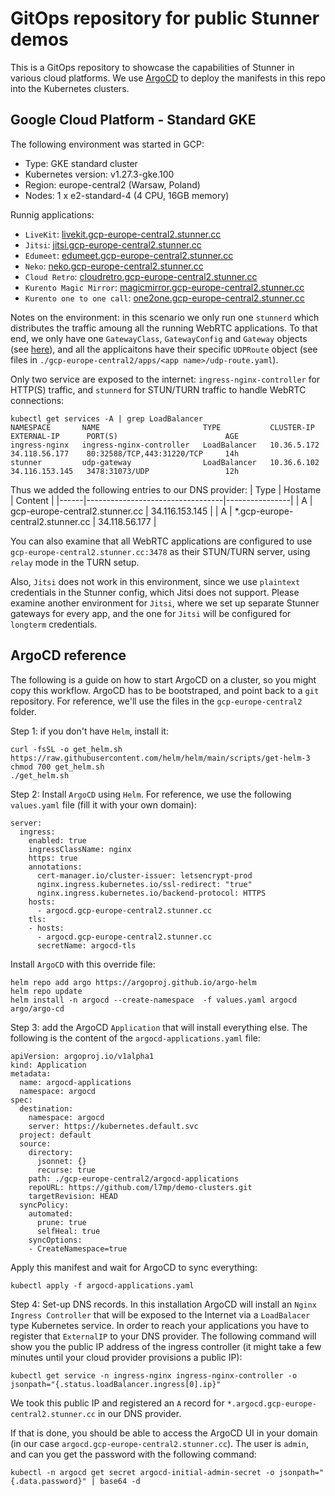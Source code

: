 # GitOps repository for public Stunner demos

This is a GitOps repository to showcase the capabilities of Stunner in various cloud platforms.
We use [ArgoCD](https://argo-cd.readthedocs.io/en/stable/) to deploy the manifests in this repo into the Kubernetes clusters.

## Google Cloud Platform - Standard GKE

The following environment was started in GCP:
 - Type: GKE standard cluster
 - Kubernetes version: v1.27.3-gke.100
 - Region: europe-central2 (Warsaw, Poland)
 - Nodes: 1 x e2-standard-4 (4 CPU, 16GB memory)

 Runnig applications:
  - `LiveKit`: [livekit.gcp-europe-central2.stunner.cc](https://livekit.gcp-europe-central2.stunner.cc)
  - `Jitsi`: [jitsi.gcp-europe-central2.stunner.cc](https://jitsi.gcp-europe-central2.stunner.cc)
  - `Edumeet`: [edumeet.gcp-europe-central2.stunner.cc](https://edumeet.gcp-europe-central2.stunner.cc)
  - `Neko`: [neko.gcp-europe-central2.stunner.cc](https://neko.gcp-europe-central2.stunner.cc)
  - `Cloud Retro`: [cloudretro.gcp-europe-central2.stunner.cc](https://cloudretro.gcp-europe-central2.stunner.cc)
  - `Kurento Magic Mirror`: [magicmirror.gcp-europe-central2.stunner.cc](https://magicmirror.gcp-europe-central2.stunner.cc)
  - `Kurento one to one call`: [one2one.gcp-europe-central2.stunner.cc](https://one2one.gcp-europe-central2.stunner.cc)

Notes on the environment: in this scenario we only run one `stunnerd` which distributes the traffic amoung all the running WebRTC applications. To that end, we only have one `GatewayClass`, `GatewayConfig` and `Gateway` objects (see [here](gcp-europe-central2/argocd-applications/stunner-common.yaml)), and all the applicaitons have their specific `UDPRoute` object (see files in `./gcp-europe-central2/apps/<app name>/udp-route.yaml`).

Only two service are exposed to the internet: `ingress-nginx-controller` for HTTP(S) traffic, and `stunnerd` for STUN/TURN traffic to handle WebRTC connections:
```
kubectl get services -A | grep LoadBalancer
NAMESPACE       NAME                       TYPE           CLUSTER-IP     EXTERNAL-IP      PORT(S)                        AGE           
ingress-nginx   ingress-nginx-controller   LoadBalancer   10.36.5.172    34.118.56.177    80:32588/TCP,443:31220/TCP     14h
stunner         udp-gateway                LoadBalancer   10.36.6.102    34.116.153.145   3478:31073/UDP                 12h
```

Thus we added the following entries to our DNS provider:
| Type | Hostame                          | Content        |
|------|----------------------------------|----------------|
| A    | gcp-europe-central2.stunner.cc   | 34.116.153.145 |
| A    | *.gcp-europe-central2.stunner.cc | 34.118.56.177  |

You can also examine that all WebRTC applications are configured to use `gcp-europe-central2.stunner.cc:3478` as their STUN/TURN server, using `relay` mode in the TURN setup.

Also, `Jitsi` does not work in this environment, since we use `plaintext` credentials in the Stunner config, which Jitsi does not support. Please examine another environment for `Jitsi`, where we set up separate Stunner gateways for every app, and the one for `Jitsi` will be configured for `longterm` credentials.

## ArgoCD reference

The following is a guide on how to start ArgoCD on a cluster, so you might copy this workflow.
ArgoCD has to be bootstraped, and point back to a `git` repository.
For reference, we'll use the files in the `gcp-europe-central2` folder.

Step 1: if you don't have `Helm`, install it:
```
curl -fsSL -o get_helm.sh https://raw.githubusercontent.com/helm/helm/main/scripts/get-helm-3
chmod 700 get_helm.sh
./get_helm.sh
```

Step 2: Install `ArgoCD` using `Helm`.
For reference, we use the following `values.yaml` file (fill it with your own domain):
```
server:
  ingress:
    enabled: true
    ingressClassName: nginx
    https: true
    annotations: 
      cert-manager.io/cluster-issuer: letsencrypt-prod
      nginx.ingress.kubernetes.io/ssl-redirect: "true"
      nginx.ingress.kubernetes.io/backend-protocol: HTTPS
    hosts: 
      - argocd.gcp-europe-central2.stunner.cc
    tls: 
    - hosts:
      - argocd.gcp-europe-central2.stunner.cc
      secretName: argocd-tls
```

Install `ArgoCD` with this override file:
```
helm repo add argo https://argoproj.github.io/argo-helm
helm repo update
helm install -n argocd --create-namespace  -f values.yaml argocd argo/argo-cd
```

Step 3: add the ArgoCD `Application` that will install everything else.
The following is the content of the `argocd-applications.yaml` file:
```
apiVersion: argoproj.io/v1alpha1
kind: Application
metadata:
  name: argocd-applications
  namespace: argocd
spec:
  destination:
    namespace: argocd
    server: https://kubernetes.default.svc
  project: default
  source:
    directory:
      jsonnet: {}
      recurse: true
    path: ./gcp-europe-central2/argocd-applications
    repoURL: https://github.com/l7mp/demo-clusters.git
    targetRevision: HEAD
  syncPolicy:
    automated:
      prune: true
      selfHeal: true
    syncOptions:
    - CreateNamespace=true
```

Apply this manifest and wait for ArgoCD to sync everything:
```
kubectl apply -f argocd-applications.yaml
```

Step 4: Set-up DNS records.
In this installation ArgoCD will install an `Nginx Ingress Controller` that will be exposed to the Internet via a `LoadBalacer` type Kubernetes service. In order to reach your applications you have to register that `ExternalIP` to your DNS provider. The following command will show you the public IP address of the ingress controller (it might take a few minutes until your cloud provider provisions a public IP):
```
kubectl get service -n ingress-nginx ingress-nginx-controller -o jsonpath="{.status.loadBalancer.ingress[0].ip}"
```

We took this public IP and registered an `A` record for `*.argocd.gcp-europe-central2.stunner.cc` in our DNS provider.

If that is done, you should be able to access the ArgoCD UI in your domain (in our case `argocd.gcp-europe-central2.stunner.cc`). The user is `admin`, and can you get the password with the following command:
```
kubectl -n argocd get secret argocd-initial-admin-secret -o jsonpath="{.data.password}" | base64 -d
``` 